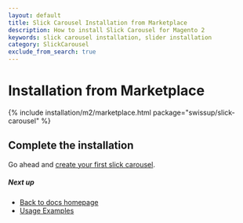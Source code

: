 ```yaml
---
layout: default
title: Slick Carousel Installation from Marketplace
description: How to install Slick Carousel for Magento 2
keywords: slick carousel installation, slider installation
category: SlickCarousel
exclude_from_search: true
---
```


# Installation from Marketplace

{% include installation/m2/marketplace.html package="swissup/slick-carousel" %}

## Complete the installation

Go ahead and [create your first slick carousel](../usage/#basic-usage).

##### Next up

- [Back to docs homepage](../)
- [Usage Examples](../usage/)